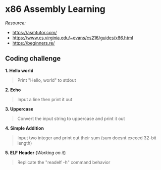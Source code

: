 # x86 Assembly Learning
*Resource:*

- https://asmtutor.com/
- https://www.cs.virginia.edu/~evans/cs216/guides/x86.html
- https://beginners.re/

## Coding challenge
**1. Hello world**
> 	Print "Hello, world" to stdout

**2. Echo**
> 	Input a line then print it out

**3. Uppercase**
> 	Convert the input string to uppercase and print it out

**4. Simple Addition**
> 	Input two integer and print out their sum (sum doesnt exceed 32-bit length)

**5. ELF Header** (*Working on it*)
> 	Replicate the "readelf -h" command behavior
